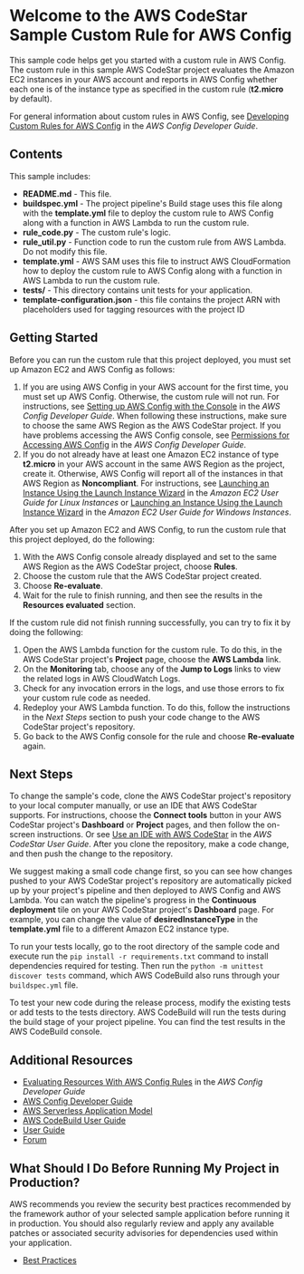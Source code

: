 Welcome to the AWS CodeStar Sample Custom Rule for AWS Config
=============================================================

This sample code helps get you started with a custom rule in AWS Config. The custom rule in this sample
AWS CodeStar project evaluates the Amazon EC2 instances in your AWS account and reports in AWS Config whether each one is of the
instance type as specified in the custom rule (**t2.micro** by default).

For general information about custom rules in AWS Config, see
[Developing Custom Rules for AWS Config](https://docs.aws.amazon.com/config/latest/developerguide/evaluate-config_develop-rules.html)
in the *AWS Config Developer Guide*.

Contents
--------

This sample includes:

* **README.md** - This file.
* **buildspec.yml** - The project pipeline's Build stage uses this file along with the **template.yml** file to deploy the custom rule to AWS Config along with a function
  in AWS Lambda to run the custom rule.
* **rule_code.py** - The custom rule's logic.
* **rule_util.py** - Function code to run the custom rule from AWS Lambda. Do not modify this file.
* **template.yml** - AWS SAM uses this file to instruct AWS CloudFormation how to deploy the custom rule to AWS Config
  along with a function in AWS Lambda to run the custom rule.
* **tests/** - This directory contains unit tests for your application.
* **template-configuration.json** - this file contains the project ARN with placeholders used for tagging resources with the project ID

Getting Started
---------------

Before you can run the custom rule that this project deployed, you must set up Amazon EC2 and AWS Config as follows:

1. If you are using AWS Config in your AWS account for the first time, you must set up AWS Config. Otherwise, the custom rule will not
   run. For instructions, see
   [Setting up AWS Config with the Console](https://docs.aws.amazon.com/config/latest/developerguide/gs-console.html) in the *AWS Config Developer Guide*.
   When following these instructions, make sure to choose the same AWS Region as the AWS CodeStar project. If you have problems accessing the AWS Config
   console, see [Permissions for Accessing AWS Config](https://docs.aws.amazon.com/config/latest/developerguide/recommended-iam-permissions-using-aws-config-console-cli.html)
   in the *AWS Config Developer Guide*.
2. If you do not already have at least one Amazon EC2 instance of type **t2.micro** in your AWS account in the same AWS Region
   as the project, create it. Otherwise, AWS Config will report all of the instances in that AWS Region as **Noncompliant**.
   For instructions, see [Launching an Instance Using the Launch Instance Wizard](https://docs.aws.amazon.com/AWSEC2/latest/UserGuide/launching-instance.html)
   in the *Amazon EC2 User Guide for Linux Instances* or
   [Launching an Instance Using the Launch Instance Wizard](https://docs.aws.amazon.com/AWSEC2/latest/WindowsGuide/launching-instance.html)
   in the *Amazon EC2 User Guide for Windows Instances*.

After you set up Amazon EC2 and AWS Config, to run the custom rule that this project deployed, do the following:

1. With the AWS Config console already displayed and set to the same AWS Region as the AWS CodeStar project, choose **Rules**.
2. Choose the custom rule that the AWS CodeStar project created.
3. Choose **Re-evaluate**.
4. Wait for the rule to finish running, and then see the results in the **Resources evaluated** section.

If the custom rule did not finish running successfully, you can try to fix it by doing the following:

1. Open the AWS Lambda function for the custom rule. To do this, in the AWS CodeStar project's **Project** page, choose the **AWS Lambda** link.
2. On the **Monitoring** tab, choose any of the **Jump to Logs** links to view the related logs in AWS CloudWatch Logs.
3. Check for any invocation errors in the logs, and use those errors to fix your custom rule code as needed.
4. Redeploy your AWS Lambda function. To do this, follow the instructions in the *Next Steps* section to push your code change to the AWS CodeStar project's repository.
5. Go back to the AWS Config console for the rule and choose **Re-evaluate** again.

Next Steps
----------

To change the sample's code, clone the AWS CodeStar project's repository to your local computer manually, or use an IDE that AWS CodeStar supports. For instructions, choose
the **Connect tools** button in your AWS CodeStar project's **Dashboard** or **Project** pages, and then follow the on-screen instructions. Or see
[Use an IDE with AWS CodeStar](https://docs.aws.amazon.com/codestar/latest/userguide/setting-up-ide.html) in the
*AWS CodeStar User Guide*. After you clone the repository, make a code change, and then push the change to the repository.

We suggest making a small code change first, so you can see how changes pushed to your AWS CodeStar project's repository
are automatically picked up by your project's pipeline and then deployed to AWS Config and AWS Lambda.
You can watch the pipeline's progress in the **Continuous deployment** tile on your AWS CodeStar project's **Dashboard** page.
For example, you can change the value of **desiredInstanceType** in the **template.yml** file to a different Amazon EC2 instance type.

To run your tests locally, go to the root directory of the sample code and execute run the `pip install -r requirements.txt`
command to install dependencies required for testing.  Then run the `python -m unittest discover tests` command,
which AWS CodeBuild also runs through your `buildspec.yml` file.

To test your new code during the release process, modify the existing tests or add tests to the tests directory.
AWS CodeBuild will run the tests during the build stage of your project pipeline. You can find the test results
in the AWS CodeBuild console.

Additional Resources
--------------------

* [Evaluating Resources With AWS Config Rules](https://docs.aws.amazon.com/config/latest/developerguide/evaluate-config.html) in the *AWS Config Developer Guide*
* [AWS Config Developer Guide](https://docs.aws.amazon.com/config/latest/developerguide/WhatIsConfig.html)
* [AWS Serverless Application Model](https://github.com/awslabs/serverless-application-model/blob/master/HOWTO.md)
* [AWS CodeBuild User Guide](https://docs.aws.amazon.com/codebuild/latest/userguide/concepts.html)
* [User Guide](https://docs.aws.amazon.com/codestar/latest/userguide/welcome.html)
* [Forum](https://forums.aws.amazon.com/forum.jspa?forumID=248)

What Should I Do Before Running My Project in Production?
------------------

AWS recommends you review the security best practices recommended by the framework
author of your selected sample application before running it in production. You
should also regularly review and apply any available patches or associated security
advisories for dependencies used within your application.

* [Best Practices](https://docs.aws.amazon.com/codestar/latest/userguide/best-practices.html?icmpid=docs_acs_rm_sec)
